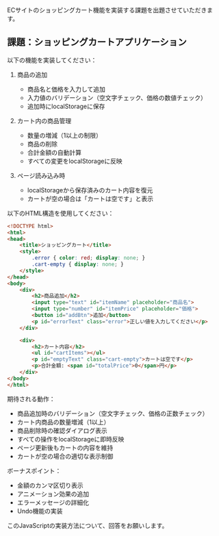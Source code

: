 ECサイトのショッピングカート機能を実装する課題を出題させていただきます。

## 課題：ショッピングカートアプリケーション

以下の機能を実装してください：

1. 商品の追加
   - 商品名と価格を入力して追加
   - 入力値のバリデーション（空文字チェック、価格の数値チェック）
   - 追加時にlocalStorageに保存

2. カート内の商品管理
   - 数量の増減（1以上の制限）
   - 商品の削除
   - 合計金額の自動計算
   - すべての変更をlocalStorageに反映

3. ページ読み込み時
   - localStorageから保存済みのカート内容を復元
   - カートが空の場合は「カートは空です」と表示

以下のHTML構造を使用してください：

```html
<!DOCTYPE html>
<html>
<head>
    <title>ショッピングカート</title>
    <style>
        .error { color: red; display: none; }
        .cart-empty { display: none; }
    </style>
</head>
<body>
    <div>
        <h2>商品追加</h2>
        <input type="text" id="itemName" placeholder="商品名">
        <input type="number" id="itemPrice" placeholder="価格">
        <button id="addBtn">追加</button>
        <p id="errorText" class="error">正しい値を入力してください</p>
    </div>

    <div>
        <h2>カート内容</h2>
        <ul id="cartItems"></ul>
        <p id="emptyText" class="cart-empty">カートは空です</p>
        <p>合計金額: <span id="totalPrice">0</span>円</p>
    </div>
</body>
</html>
```

期待される動作：
- 商品追加時のバリデーション（空文字チェック、価格の正数チェック）
- カート内商品の数量増減（1以上）
- 商品削除時の確認ダイアログ表示
- すべての操作をlocalStorageに即時反映
- ページ更新後もカートの内容を維持
- カートが空の場合の適切な表示制御

ボーナスポイント：
- 金額のカンマ区切り表示
- アニメーション効果の追加
- エラーメッセージの詳細化
- Undo機能の実装

このJavaScriptの実装方法について、回答をお願いします。